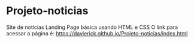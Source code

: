 # Projeto-noticias
Site de notícias
Landing Page básica usando HTML e CSS
O link para acessar a página é: https://davierick.github.io/Projeto-noticias/index.html
